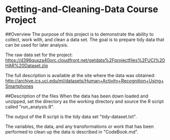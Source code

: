 # Getting-and-Cleaning-Data Course Project

##Overview
The purpose of this project is to demonstrate the ability to collect, work with, and clean a data set. The goal is to prepare tidy data that can be used for later analysis. 

The raw data set for the project:
https://d396qusza40orc.cloudfront.net/getdata%2Fprojectfiles%2FUCI%20HAR%20Dataset.zip 

The full description is available at the site where the data was obtained: 
http://archive.ics.uci.edu/ml/datasets/Human+Activity+Recognition+Using+Smartphones 

##Description of the files
When the data has been down loaded and unzipped, set the directory as the working directory and source the R script called "run_analysis.R". 

The output of the R script is the tidy data set "tidy-dataset.txt". 

The variables, the data, and any transformations or work that has been performed to clean up the data is described in "CodeBook.md". 